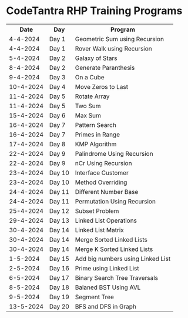 <h1>CodeTantra RHP Training Programs</h1> 
<table> 
  <tr> 
    <th>Date</th>
    <th>Day</th>
    <th>Program</th>
  </tr>
  <tr>
    <td>4-4-2024</td>
    <td>Day 1</td>
    <td>Geometric Sum using Recursion</td>
  </tr>
  <tr> 
    <td>4-4-2024</td>
    <td>Day 1</td>
    <td>Rover Walk using Recursion</td>
  </tr>
  <tr>
    <td>5-4-2024</td>
    <td>Day 2</td>
    <td>Galaxy of Stars</td>
  </tr>
  <tr>
    <td>8-4-2024</td>
    <td>Day 2</td>
    <td>Generate Paranthesis</td>
  </tr>
  <tr>
    <td>9-4-2024</td>
    <td>Day 3</td>
    <td>On a Cube</td>
  </tr>
    <tr>
    <td>10-4-2024</td>
    <td>Day 4</td>
    <td>Move Zeros to Last</td>
  </tr>
  </tr>
    <tr>
    <td>11-4-2024</td>
    <td>Day 5</td>
    <td>Rotate Array</td>
  </tr>
  </tr>
    <tr>
    <td>11-4-2024</td>
    <td>Day 5</td>
    <td>Two Sum</td>
  </tr>
    </tr>
    <tr>
    <td>15-4-2024</td>
    <td>Day 6</td>
    <td>Max Sum</td>
  </tr>
  <tr>
    <td>16-4-2024</td>
    <td>Day 7</td>
    <td>Pattern Search</td>
  </tr>
  <tr>
    <td>16-4-2024</td>
    <td>Day 7</td>
    <td>Primes in Range</td>
  </tr>
  <tr>
    <td>17-4-2024</td>
    <td>Day 8</td>
    <td>KMP Algorithm</td>
  </tr>
    <tr>
    <td>22-4-2024</td>
    <td>Day 9</td>
    <td>Palindrome Using Recursion</td>
  </tr>
  <tr>
    <td>22-4-2024</td>
    <td>Day 9</td>
    <td>nCr Using Recursion</td>
  </tr>
  <tr>
    <td>23-4-2024</td>
    <td>Day 10</td>
    <td>Interface Customer</td>
  </tr>
  <tr>
    <td>23-4-2024</td>
    <td>Day 10</td>
    <td>Method Overriding</td>
  </tr>
  <tr>
    <td>24-4-2024</td>
    <td>Day 11</td>
    <td>Different Number Base</td>
  </tr>
  <tr>
    <td>24-4-2024</td>
    <td>Day 11</td>
    <td>Permutation Using Recursion</td>
  </tr>
  <tr>
    <td>25-4-2024</td>
    <td>Day 12</td>
    <td>Subset Problem</td>
  </tr>
  <tr>
    <td>29-4-2024</td>
    <td>Day 13</td>
    <td>Linked List Operations</td>
  </tr>
  <tr>
    <td>30-4-2024</td>
    <td>Day 14</td>
    <td>Linked List Matrix</td>
  </tr>
  <tr>
    <td>30-4-2024</td>
    <td>Day 14</td>
    <td>Merge Sorted Linked Lists</td>
  </tr>
  <tr>
    <td>30-4-2024</td>
    <td>Day 14</td>
    <td>Merge K Sorted Linked Lists</td>
  </tr>
  <tr>
    <td>1-5-2024</td>
    <td>Day 15</td>
    <td>Add big numbers using Linked List</td>
  </tr>
  <tr>
    <td>2-5-2024</td>
    <td>Day 16</td>
    <td>Prime using Linked List</td>
  </tr>
  <tr>
    <td>6-5-2024</td>
    <td>Day 17</td>
    <td>Binary Search Tree Traversals</td>
  </tr>
  <tr>
    <td>8-5-2024</td>
    <td>Day 18</td>
    <td>Balaned BST Using AVL</td>
  </tr>
  <tr>
    <td>9-5-2024</td>
    <td>Day 19</td>
    <td>Segment Tree</td>
  </tr>
  <tr>
    <td>13-5-2024</td>
    <td>Day 20</td>
    <td>BFS and DFS in Graph</td>
  </tr>
</table>
